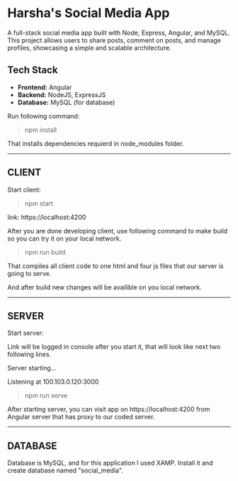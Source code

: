 # Harsha's Social Media App

A full-stack social media app built with Node, Express, Angular, and MySQL. This project allows users to share posts, comment on posts, and manage profiles, showcasing a simple and scalable architecture.


## Tech Stack

- **Frontend:** Angular
- **Backend:** NodeJS, ExpressJS
- **Database:** MySQL (for database)

Run following command:

>npm install

That installs dependencies requierd in node_modules folder.
___

## CLIENT

Start client:
>npm start

link: https://localhost:4200

After you are done developing client, use following command to make build so you can try it on your local network.

>npm run build

That compiles all client code to one html and four js files that our server is going to serve.

And after build new changes will be availible on you local network.

___

## SERVER
Start server:

Link will be logged in console after you start it, that will look like next two following lines.

Server starting...

Listening at 100.103.0.120:3000

>npm run serve

After starting server, you can visit app on https://localhost:4200 from Angular server that has proxy to our coded server.

___

## DATABASE
Database is MySQL, and for this application I used XAMP. Install it and create database named "social_media". 